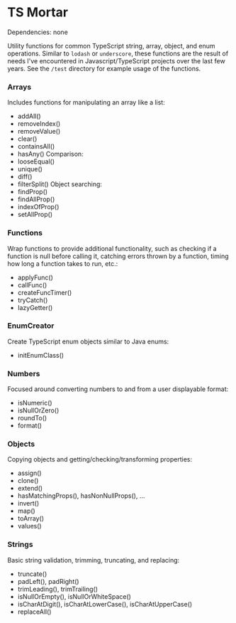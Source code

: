 TS Mortar
==============

Dependencies:
none

Utility functions for common TypeScript string, array, object, and enum operations.
Similar to `lodash` or `underscore`, these functions are the result of needs I've encountered in Javascript/TypeScript projects over the last few years.
See the `/test` directory for example usage of the functions.

### Arrays
Includes functions for manipulating an array like a list:
* addAll()
* removeIndex()
* removeValue()
* clear()
* containsAll()
* hasAny()
Comparison:
* looseEqual()
* unique()
* diff()
* filterSplit()
Object searching:
* findProp()
* findAllProp()
* indexOfProp()
* setAllProp()

### Functions
Wrap functions to provide additional functionality, such as checking if a function is null before calling it, catching errors thrown by a function, timing how long a function takes to run, etc.:
* applyFunc()
* callFunc()
* createFuncTimer()
* tryCatch()
* lazyGetter()

### EnumCreator
Create TypeScript enum objects similar to Java enums:
* initEnumClass()

### Numbers
Focused around converting numbers to and from a user displayable format:
* isNumeric()
* isNullOrZero()
* roundTo()
* format()

### Objects
Copying objects and getting/checking/transforming properties:
* assign()
* clone()
* extend()
* hasMatchingProps(), hasNonNullProps(), ...
* invert()
* map()
* toArray()
* values()

### Strings
Basic string validation, trimming, truncating, and replacing:
* truncate()
* padLeft(), padRight()
* trimLeading(), trimTrailing()
* isNullOrEmpty(), isNullOrWhiteSpace()
* isCharAtDigit(), isCharAtLowerCase(), isCharAtUpperCase()
* replaceAll()
